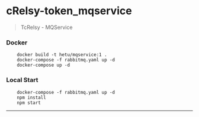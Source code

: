 
# cRelsy-token_mqservice

> TcRelsy - MQService

### Docker

```shell
    docker build -t hetu/mqservice:1 .
    docker-compose -f rabbitmq.yaml up -d
    docker-compose up -d
```

### Local Start

```shell
    docker-compose -f rabbitmq.yaml up -d
    npm install
    npm start
```

-----